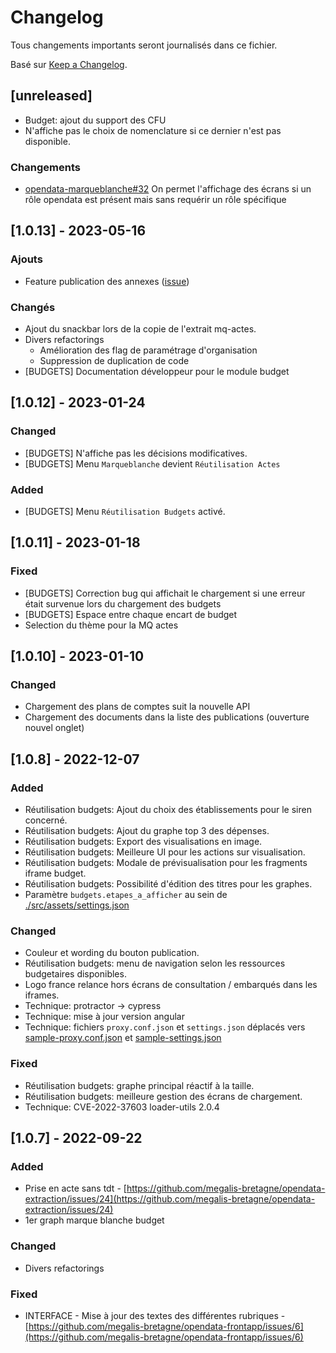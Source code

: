# Changelog

Tous changements importants seront journalisés dans ce fichier.

Basé sur [Keep a Changelog](https://keepachangelog.com/en/1.0.0/).

## [unreleased]

- Budget: ajout du support des CFU
- N'affiche pas le choix de nomenclature si ce dernier n'est pas disponible.

### Changements

- [opendata-marqueblanche#32](https://github.com/megalis-bretagne/opendata-marqueblanche/issues/32) On permet l'affichage des écrans si un rôle opendata est présent mais sans requérir un rôle spécifique

## [1.0.13] - 2023-05-16

### Ajouts

 - Feature publication des annexes ([issue](https://https://github.com/megalis-bretagne/opendata-marqueblanche/issues/3))

### Changés

 - Ajout du snackbar lors de la copie de l'extrait mq-actes.
 - Divers refactorings
   - Amélioration des flag de paramétrage d'organisation
   - Suppression de duplication de code
 - [BUDGETS] Documentation développeur pour le module budget


## [1.0.12] - 2023-01-24

### Changed

- [BUDGETS] N'affiche pas les décisions modificatives.
- [BUDGETS] Menu `Marqueblanche` devient `Réutilisation Actes`

### Added

- [BUDGETS] Menu `Réutilisation Budgets` activé.

## [1.0.11] - 2023-01-18

### Fixed

- [BUDGETS] Correction bug qui affichait le chargement si une erreur était survenue  lors du chargement des budgets
- [BUDGETS] Espace entre chaque encart de budget
- Selection du thème pour la MQ actes

## [1.0.10] - 2023-01-10

### Changed

- Chargement des plans de comptes suit la nouvelle API
- Chargement des documents dans la liste des publications (ouverture nouvel onglet)


## [1.0.8] - 2022-12-07

### Added 

- Réutilisation budgets: Ajout du choix des établissements pour le siren concerné.
- Réutilisation budgets: Ajout du graphe top 3 des dépenses.
- Réutilisation budgets: Export des visualisations en image.
- Réutilisation budgets: Meilleure UI pour les actions sur visualisation.
- Réutilisation budgets: Modale de prévisualisation pour les fragments iframe budget.
- Réutilisation budgets: Possibilité d'édition des titres pour les graphes.
- Paramètre `budgets.etapes_a_afficher` au sein de [./src/assets/settings.json](./src/assets/settings.json)

### Changed

- Couleur et wording du bouton publication.
- Réutilisation budgets: menu de navigation selon les ressources budgetaires disponibles.
- Logo france relance hors écrans de consultation / embarqués dans les iframes.
- Technique: protractor -> cypress
- Technique: mise à jour version angular
- Technique: fichiers `proxy.conf.json` et `settings.json` déplacés vers [sample-proxy.conf.json](./sample-proxy.conf.json) et [sample-settings.json](./src/assets/sample-settings.json)

### Fixed

- Réutilisation budgets: graphe principal réactif à la taille.
- Réutilisation budgets: meilleure gestion des écrans de chargement.
- Technique: CVE-2022-37603 loader-utils 2.0.4


## [1.0.7] - 2022-09-22

### Added

- Prise en acte sans tdt - [https://github.com/megalis-bretagne/opendata-extraction/issues/24](https://github.com/megalis-bretagne/opendata-extraction/issues/24)
- 1er graph marque blanche budget

### Changed

- Divers refactorings

### Fixed

- INTERFACE - Mise à jour des textes des différentes rubriques - [https://github.com/megalis-bretagne/opendata-frontapp/issues/6](https://github.com/megalis-bretagne/opendata-frontapp/issues/6)
